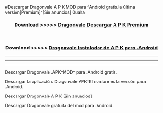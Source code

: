 #Descargar Dragonvale  A P K MOD para ^Android gratis.la última versión[Premium]^[Sin anuncios] 0uaha



<div align="center">
<h3>Download >>>>> <a href="https://es-web.web.app/?es= ${title}">Dragonvale  Descargar A P K Premium</a></h3><br>

<h3>Download >>>>> <a href="https://es-web.web.app/?es= ${title}">Dragonvale  Instalador de A P K para .Android</a></h3>
</div>


----------------------------------------------------------

----------------------------------------------------------

----------------------------------------------------------

Descargar Dragonvale  .APK^MOD^ para .Android gratis.

Descargar la aplicación. Dragonvale  APK^El nombre es la versión para .Android.

Descargar Dragonvale  A P K [Sin anuncios]

Descargar Dragonvale  gratuita del mod para .Android.
